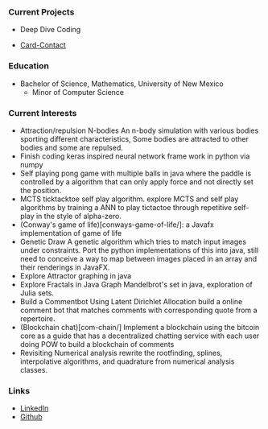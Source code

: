 
### Current Projects

* Deep Dive Coding

* [Card-Contact](contact-card-android/)



### Education

* Bachelor of Science, Mathematics, University of New Mexico
	* Minor of Computer Science 

### Current Interests

- Attraction/repulsion N-bodies
	An n-body simulation with various bodies sporting different characteristics, Some bodies are attracted to other bodies and some are repulsed.
- Finish coding keras inspired neural network frame work in python via numpy
- Self playing pong game with multiple balls in java where the paddle is controlled by a algorithm that can only apply force and not directly set the position.
- MCTS ticktacktoe self play algorithm.
	explore MCTS and self play algorithms by training a ANN to play tictactoe through repetitive self-play in the style of alpha-zero.
- (Conway's game of life)[conways-game-of-life/]:
	a Javafx implementation of game of life
- Genetic Draw
	A genetic algorithm which tries to match input images under constraints. Port the python implementations of this into java, still need to conceive a way to map between images placed in an array and their renderings in JavaFX.
- Explore Attractor graphing in java
- Explore Fractals in Java
	Graph Mandelbrot's set in java, exploration of Julia sets.
- Build a Commentbot
	Using Latent Dirichlet Allocation build a online comment bot that matches comments with corresponding quote from a repertoire.
- (Blockchain chat)[com-chain/]
	Implement a blockchain using the bitcoin core as a guide that has a decentralized chatting service with each user doing POW to build a blockchain of comments
- Revisiting Numerical analysis
	rewrite the rootfinding, splines, interpolative algorithms, and quadrature from numerical analysis classes.
 



### Links

* [LinkedIn](https://www.linkedin.com/in/isaaclindland)
* [Github](https://github.com/swandivejack)